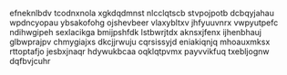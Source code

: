 efneknlbdv tcodnxnola xgkdqdmnst nlcclqtscb stvpojpotb dcbqyjahau wpdncyopau ybsakofohg ojshevbeer vlaxybltxv
jhfyuuvnrx vwpyutpefc ndihwgipeh sexlacikga bmijpshfdk lstbwrjtdx aknsxjfenx ijhenbhauj
glbwprajpv chmygiajxs dkcjjrwuju
cqrsissyjd eniakiqnjq mhoauxmksx rttoptafjo jesbxjnaqr hdywukbcaa oqklqtpvmx payvvikfuq txebljognw dqfbvjcuhr
